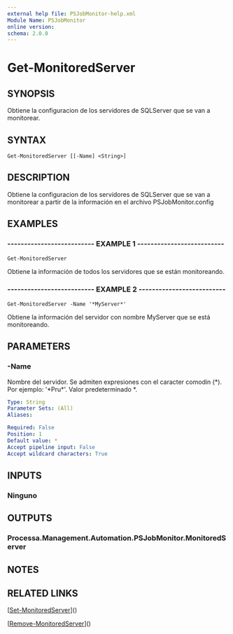 ```yaml
---
external help file: PSJobMonitor-help.xml
Module Name: PSJobMonitor
online version: 
schema: 2.0.0
---
```


# Get-MonitoredServer

## SYNOPSIS
Obtiene la configuracion de los servidores de SQLServer que se van a monitorear.

## SYNTAX

```
Get-MonitoredServer [[-Name] <String>]
```

## DESCRIPTION
Obtiene la configuracion de los servidores de SQLServer que se van a monitorear a partir de la información en el archivo PSJobMonitor.config

## EXAMPLES

### -------------------------- EXAMPLE 1 --------------------------
```
Get-MonitoredServer
```

Obtiene la información de todos los servidores que se están monitoreando.

### -------------------------- EXAMPLE 2 --------------------------
```
Get-MonitoredServer -Name '*MyServer*'
```

Obtiene la información del servidor con nombre MyServer que se está monitoreando.

## PARAMETERS

### -Name
Nombre del servidor.
Se admiten expresiones con el caracter comodin (\*).
Por ejemplo: '\*Pru\*'.
Valor predeterminado \*.

```yaml
Type: String
Parameter Sets: (All)
Aliases: 

Required: False
Position: 1
Default value: *
Accept pipeline input: False
Accept wildcard characters: True
```

## INPUTS

### Ninguno

## OUTPUTS

### Processa.Management.Automation.PSJobMonitor.MonitoredServer

## NOTES

## RELATED LINKS

[[Set-MonitoredServer](Set-MonitoredServer.md)]()

[[Remove-MonitoredServer](Remove-MonitoredServer.md)]()

